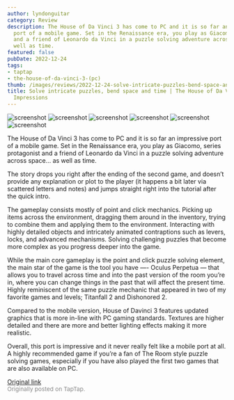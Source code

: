 ```yaml
---
author: lyndonguitar
category: Review
description: The House of Da Vinci 3 has come to PC and it is so far an impressive
  port of a mobile game. Set in the Renaissance era, you play as Giacomo, series protagonist
  and a friend of Leonardo da Vinci in a puzzle solving adventure across space… as
  well as time.
featured: false
pubDate: 2022-12-24
tags:
- taptap
- the-house-of-da-vinci-3-(pc)
thumb: /images/reviews/2022-12-24-solve-intricate-puzzles-bend-space-and-time--the-house-of-da-vinci-3---first-impressions-0.avif
title: Solve intricate puzzles, bend space and time | The House of Da Vinci 3 - First
  Impressions
---
```


<div class="gallery">
  <img src="/images/reviews/2022-12-24-solve-intricate-puzzles-bend-space-and-time--the-house-of-da-vinci-3---first-impressions-0.avif" alt="screenshot" />
  <img src="/images/reviews/2022-12-24-solve-intricate-puzzles-bend-space-and-time--the-house-of-da-vinci-3---first-impressions-1.avif" alt="screenshot" />
  <img src="/images/reviews/2022-12-24-solve-intricate-puzzles-bend-space-and-time--the-house-of-da-vinci-3---first-impressions-2.avif" alt="screenshot" />
  <img src="/images/reviews/2022-12-24-solve-intricate-puzzles-bend-space-and-time--the-house-of-da-vinci-3---first-impressions-3.avif" alt="screenshot" />
  <img src="/images/reviews/2022-12-24-solve-intricate-puzzles-bend-space-and-time--the-house-of-da-vinci-3---first-impressions-4.avif" alt="screenshot" />
  <img src="/images/reviews/2022-12-24-solve-intricate-puzzles-bend-space-and-time--the-house-of-da-vinci-3---first-impressions-5.avif" alt="screenshot" />
</div>

The House of Da Vinci 3 has come to PC and it is so far an impressive port of a mobile game. Set in the Renaissance era, you play as Giacomo, series protagonist and a friend of Leonardo da Vinci in a puzzle solving adventure across space… as well as time.

The story drops you right after the ending of the second game, and doesn’t provide any explanation or plot to the player (it happens a bit later via scattered letters and notes) and jumps straight right into the tutorial after the quick intro.

The gameplay consists mostly of point and click mechanics. Picking up items across the environment, dragging them around in the inventory, trying to combine them and applying them to the environment. Interacting with highly detailed objects and intricately animated contraptions such as levers, locks, and advanced mechanisms. Solving challenging puzzles that become more complex as you progress deeper into the game.

While the main core gameplay is the point and click puzzle solving element, the main star of the game is the tool you have —- Oculus Perpetua — that allows you to travel across time and into the past version of the room you’re in, where you can change things in the past that will affect the present time. Highly reminiscent of the same puzzle mechanic that appeared in two of my favorite games and levels; Titanfall 2 and Dishonored 2.

Compared to the mobile version, House of Davinci 3 features updated graphics that is more in-line with PC gaming standards. Textures are higher detailed and there are more and better lighting effects making it more realistic.

Overall, this port is impressive and it never really felt like a mobile port at all. A highly recommended game if you’re a fan of The Room style puzzle solving games, especially if you have also played the first two games that are also available on PC.

[Original link](https://www.taptap.io/post/3901364)<br><span style="font-size: 0.95em; color: #888;">Originally posted on TapTap.</span>